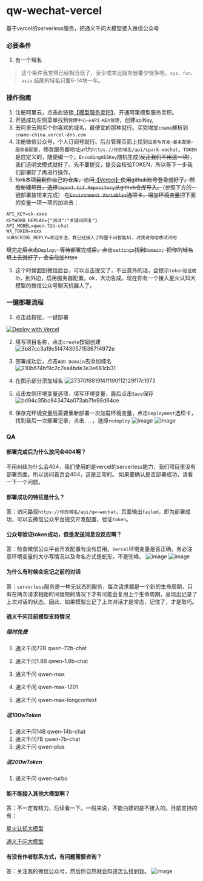 # qw-wechat-vercel
基于vercel的serverless服务，把通义千问大模型接入微信公众号

### 必要条件

1. 有一个域名

>这个条件我觉得已经相当低了，至少成本比服务器要少很多吧。`xyz、fun、asia` 结尾的域名只要6-14块一年。

### 操作指南

1. 注册阿里云，点击此链接[【模型服务灵积】](https://dashscope.console.aliyun.com/overview)，开通阿里模型服务灵积。
2. 开通成功左侧菜单找到`管理中心`->`API-KEY管理`，创建apiKey,
3. 去阿里云购买个你喜欢的域名，最便宜的那种就行。买完增加`cname`解析到`cname-china.vercel-dns.com`
4. 注册微信公众号，个人订阅号就行。后台管理页面上找到`设置与开发`-`基本配置`-`服务器配置`，修改服务器地址url为`https://你的域名/api/spark-wechat`，`TOKEN`是自定义的，随便编一个。`EncodingAESKey`随机生成(~~反正我们不用这一项~~)，我们选明文模式就好了。先不要提交，提交会校验TOKEN，所以等下一步我们部署好了再进行操作。
5. ~~fork本项目到你自己的仓库，访问[【Vercel】](https://vercel.com/)使用github账号登录就好了。然后新建项目，选择`Import Git Repository`从github仓库导入。~~（参照下方的一键部署按钮来完成） ~~在`Environment Variables`选项卡，增加环境变量~~把下面的变量一项一项的加进去：
```
API_KEY=sk-xxxx
KEYWORD_REPLAY={"测试":"关键词回复"}
API_MODEL=qwen-72b-chat
WX_TOKEN=xxxx
SUBSCRIBE_REPLY=欢迎关注，我已经接入了阿里千问智能AI，对我说句哈喽试试吧
```
~~填完之后点击`Deploy`，等待部署完成后，点击`settings`找到`Domain`，把你的域名填上去就好了，会自动加https~~

5. 这个时候回到微信后台，可以点击提交了，不出意外的话，会提示`token验证成功`，到外边，启用服务器配置。ok，大功告成。现在你有一个接入星火认知大模型的微信公众号聊天机器人了。

### 一键部署流程

1. 点击此按钮，一键部署

[![Deploy with Vercel](https://vercel.com/button)](https://vercel.com/import/git?s=https://github.com/LuhangRui/qw-wechat-vercel)

2. 填写项目名称，点击`create`按钮创建
![3b87cc3a19c5f47430571536714972e](https://github.com/SuxueCode/WechatBakTool/assets/30895030/9af7f9a5-2f22-4244-bcea-b12cd7806e96)

3. 部署成功后，点击`ADD Domain`去添加域名
![210b674bf9c2c7ea4bde3e3e681cb31](https://github.com/SuxueCode/WechatBakTool/assets/30895030/5359086b-8e88-4813-9ee1-8634678d5f4c)

4. 在图示部分添加域名
![27370f6819f41f190f12129f17c1973](https://github.com/SuxueCode/WechatBakTool/assets/30895030/f575544c-74c0-4026-8c7a-4c96fad0a279)

5. 点击左侧环境变量选项，填写环境变量，最后点击`Save`保存
![bd94c35bc843474a073ab7fe98d64ce](https://github.com/SuxueCode/WechatBakTool/assets/30895030/3a9f3520-724a-452c-b840-9177282e9e68)

6. 保存完环境变量后需要重新部署一次加载环境变量，点击`Deployment`选项卡，找到最后一次部署记录，点击`...`，选择`redeploy`
![image](https://github.com/SuxueCode/WechatBakTool/assets/30895030/40910f52-1af8-47d6-892a-9ce8d1117183)
![image](https://github.com/SuxueCode/WechatBakTool/assets/30895030/c72defce-9ea2-48e0-809f-2a748a6ed498)


### QA

#### 部署完成后为什么放问会404啊？

不用纠结为什么会404，我们使用的是vercel的serverless能力，我们项目里没有部署页面。所以访问首页会404，这是正常的。
如果要确认是否部署成功，请看一下一个问题。

#### 部署成功的特征是什么？

答：访问路径`https://你的域名/api/qw-wechat`，页面输出`failed`，即为部署成功，可以去微信公众平台提交开发配置，验证`token`。

#### 公众号验证token成功，但是发送消息没反应啊？

答：检查微信公众平台开发配置有没有启用。`Vercel`环境变量是否正确，务必注意环境变量的大小写情况以及命名方式是蛇形，不是驼峰。
![image](https://github.com/SuxueCode/WechatBakTool/assets/30895030/d9312742-51ed-408a-a98e-f1ce776f7664)
![image](https://github.com/SuxueCode/WechatBakTool/assets/30895030/b52a6baa-5493-4ed9-aefd-b54bff571d14)

#### 为什么有时候会忘记之前的对话

答：`serverless`服务是一种无状态的服务，每次请求都是一个新的生命周期，只有在两次请求相距时间很短的情况下才有可能会复用上个生命周期，呈现出记录了上次对话的状态。因此，如果模型忘记了上次对话才是常态，记住了，才是取巧。

#### 通义千问目前模型支持情况
##### 限时免费
1. 通义千问72B  qwen-72b-chat

2. 通义千问1.8B  qwen-1.8b-chat

3. 通义千问 qwen-max

4. 通义千问 qwen-max-1201

5. 通义千问 qwen-max-longcontext
##### 送100wToken
1. 通义千问14B  qwen-14b-chat
2. 通义千问7B   qwen-7b-chat
3. 通义千问     qwen-plus
##### 送200wToken
1. 通义千问 qwen-turbo

#### 能不能接入其他大模型啊？

答：不一定有精力，后续看一下。一般来说，不能白嫖的是不接入的。目前支持的有：

[星火认知大模型](https://github.com/LuhangRui/spark-wechat-vercel)

[通义千问大模型](https://github.com/LuhangRui/qw-wechat-vercel)


#### 有没有作者联系方式，有问题需要咨询？

答：关注我的微信公众号，然后你自然就会知道怎么找到我。
![image](https://github.com/SuxueCode/WechatBakTool/assets/30895030/0a508949-ca25-4394-9d51-062c5334d020)